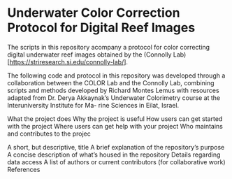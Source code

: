 # Underwater Color Correction Protocol for Digital Reef Images

The scripts in this repository acompany a protocol for color correcting digital underwater reef images obtained by the (Connolly Lab)[https://striresearch.si.edu/connolly-lab/]. 




The following code and protocol in this repository was developed through a collaboration between the COLOR Lab and the Connolly
Lab, combining scripts and methods developed by Richard Montes Lemus with resources adapted
from Dr. Derya Akkaynak’s Underwater Colorimetry course at the Interuniversity Institute for Ma-
rine Sciences in Eilat, Israel. 

What the project does
Why the project is useful
How users can get started with the project
Where users can get help with your project
Who maintains and contributes to the projec

A short, but descriptive, title
A brief explanation of the repository’s purpose
A concise description of what’s housed in the repository
Details regarding data access
A list of authors or current contributors (for collaborative work)
References
